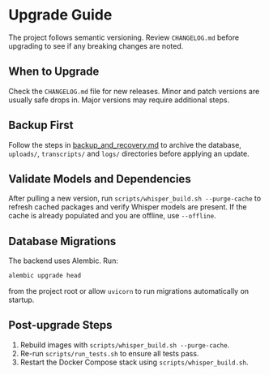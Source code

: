 # Upgrade Guide

The project follows semantic versioning. Review `CHANGELOG.md` before upgrading to see if any breaking changes are noted.

## When to Upgrade

Check the `CHANGELOG.md` file for new releases. Minor and patch versions are usually safe drops in. Major versions may require additional steps.

## Backup First

Follow the steps in [backup_and_recovery.md](backup_and_recovery.md) to archive the database, `uploads/`, `transcripts/` and `logs/` directories before applying an update.

## Validate Models and Dependencies

After pulling a new version, run `scripts/whisper_build.sh --purge-cache` to refresh cached packages and verify Whisper models are present. If the cache is already populated and you are offline, use `--offline`.

## Database Migrations

The backend uses Alembic. Run:
```bash
alembic upgrade head
```
from the project root or allow `uvicorn` to run migrations automatically on startup.

## Post-upgrade Steps

1. Rebuild images with `scripts/whisper_build.sh --purge-cache`.
2. Re-run `scripts/run_tests.sh` to ensure all tests pass.
3. Restart the Docker Compose stack using `scripts/whisper_build.sh`.

